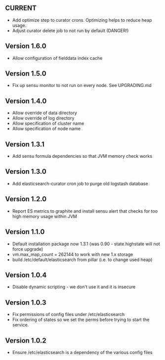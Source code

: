 ## CURRENT

* Add optimize step to curator crons. Optimizing helps to reduce heap usage.
* Adjust curator delete job to not run by default (DANGER!)

## Version 1.6.0

* Allow configuration of fielddata index cache

## Version 1.5.0

* Fix up sensu monitor to not run on every node. See UPGRADING.md

## Version 1.4.0

* Allow override of data directory
* Allow override of log directory
* Allow specification of cluster name
* Allow specification of node name

## Version 1.3.1

* Add sensu formula dependencies so that JVM memory check works

## Version 1.3.0

* Add elasticsearch-curator cron job to purge old logstash database

## Version 1.2.0

* Report ES metrics to graphite and install sensu alert that checks for too high memory usage within JVM

## Version 1.1.0

* Default installation package now 1.3.1 (was 0.90 - state.highstate will not force upgrade)
* vm.max_map_count = 262144 to work with new 1.x storage
* build /etc/default/elasticsearch from pillar (i.e. to change used heap)

## Version 1.0.4

* Disable dynamic scripting - we don't use it and it is insecure

## Version 1.0.3

* Fix permissions of config files under /etc/elasticsearch
* Fix ordering of states so we set the perms before trying to start the service.

## Version 1.0.2

* Ensure /etc/elasticsearch is a dependency of the various config files

